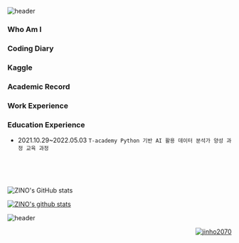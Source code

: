 ![header](https://capsule-render.vercel.app/api?type=soft&color=#57BDDA&height=150&section=header&text=ZINO's&nbsp;&nbsp;GitHub&fontSize=70&animation=twinkling)

### Who Am I

### Coding Diary

### Kaggle

### Academic Record

### Work Experience

### Education Experience
- 2021.10.29~2022.05.03 `T-academy Python 기반 AI 활용 데이터 분석가 양성 과정 교육 과정`


<br>
<br>
<br>

![ZINO's GitHub stats](https://github-readme-stats.vercel.app/api?username=jinho2070&theme=react&show_icons=true) <br>

[![ZINO's github stats](https://github-readme-stats.vercel.app/api/top-langs/?username=jinho2070&show_icons=true&hide_border=true&icon_color=004386&theme=react&layout=compact)](https://github.com/jinho2070)


![header](https://capsule-render.vercel.app/api?&color=#57BDDA&type=soft&section=footer&animation=twinkling)

<p align="right">
  <a href="https://github.com/jinho2070">
    <img src="https://komarev.com/ghpvc/?username=jinho2070&label=Views&color=#57BDDA&style=flat-square" alt="jinho2070"/>
  </a>
</p>
